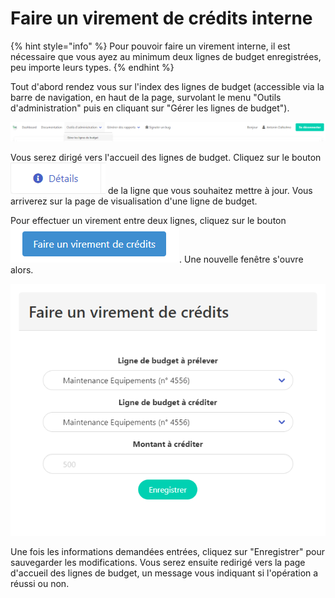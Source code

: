 # Faire un virement de crédits interne

{% hint style="info" %}
Pour pouvoir faire un virement interne, il est nécessaire que vous ayez au minimum deux lignes de budget enregistrées, peu importe leurs types.
{% endhint %}

Tout d'abord rendez vous sur l'index des lignes de budget (accessible via la barre de navigation, en haut de la page, survolant le menu "Outils d'administration" puis en cliquant sur "Gérer les lignes de budget").

![Cliquez sur "Gérer les lignes de budget"](<../../.gitbook/assets/image (8).png>)

Vous serez dirigé vers l'accueil des lignes de budget. Cliquez sur le bouton ![](<../../.gitbook/assets/image (16).png>) de la ligne que vous souhaitez mettre à jour.  Vous arriverez sur la page de visualisation d'une ligne de budget.

Pour effectuer un virement entre deux lignes, cliquez sur le bouton <img src="../../.gitbook/assets/image.png" alt="" data-size="line">. Une nouvelle fenêtre s'ouvre alors.&#x20;

![Fenêtre de virement de crédits](<../../.gitbook/assets/image (6) (1).png>)

Une fois les informations demandées entrées, cliquez sur "Enregistrer" pour sauvegarder les modifications. Vous serez ensuite redirigé vers la page d'accueil des lignes de budget, un message vous indiquant si l'opération a réussi ou non.

